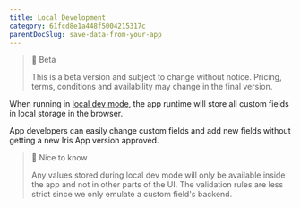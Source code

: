 ```yaml
---
title: Local Development
category: 61fcd8e1a448f5004215317c
parentDocSlug: save-data-from-your-app
---
```


> 🚧 Beta
> 
> This is a beta version and subject to change without notice. Pricing, terms, conditions and availability may change in the final version.

When running in [local dev mode](running-the-iris-app-sdk#5-the-trackunit-manager-developer-server-iris-app-developer-portal-screen-will-appear), the app runtime will store all custom fields in local storage in the browser.

App developers can easily change custom fields and add new fields without getting a new Iris App version approved.

> 📘 Nice to know
> 
> Any values stored during local dev mode will only be available inside the app and not in other parts of the UI. The validation rules are less strict since we only emulate a custom field's backend.
